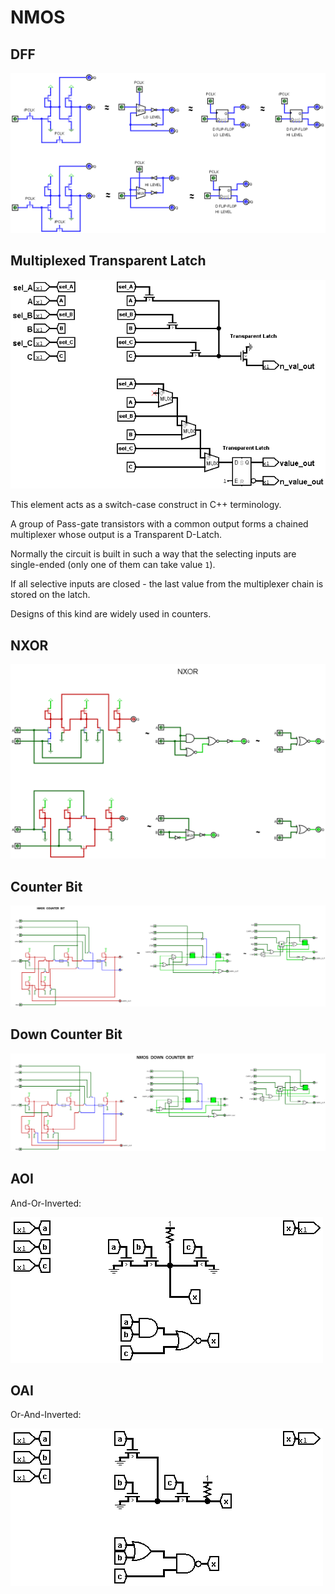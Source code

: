 # NMOS

## DFF

![D Flip-Flop](/BreakingNESWiki/imgstore/nmos/DFF.png)

## Multiplexed Transparent Latch

![PlexedTranspLatch](/BreakingNESWiki/imgstore/nmos/PlexedTranspLatch.png)

This element acts as a switch-case construct in C++ terminology.

A group of Pass-gate transistors with a common output forms a chained multiplexer whose output is a Transparent D-Latch.

Normally the circuit is built in such a way that the selecting inputs are single-ended (only one of them can take value `1`).

If all selective inputs are closed - the last value from the multiplexer chain is stored on the latch.

Designs of this kind are widely used in counters.

## NXOR

![NXOR](/BreakingNESWiki/imgstore/nmos/NXOR.png)

## Counter Bit

![NMOS_CounterBit](/BreakingNESWiki/imgstore/nmos/NMOS_CounterBit.png)

## Down Counter Bit

![NMOS_DOWN_CounterBit](/BreakingNESWiki/imgstore/nmos/NMOS_DOWN_CounterBit.png)

## AOI

And-Or-Inverted:

![AOI](/BreakingNESWiki/imgstore/nmos/AOI.png)

## OAI

Or-And-Inverted:

![OAI](/BreakingNESWiki/imgstore/nmos/OAI.png)
